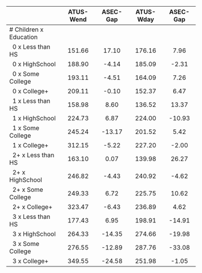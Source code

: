 
|                      |    ATUS-Wend |     ASEC-Gap |    ATUS-Wday |     ASEC-Gap |
| -------------------- | :----------: | :----------: | :----------: | :----------: |
| # Children x Education |              |              |              |              |
| &nbsp;&nbsp;0 x Less than HS |       151.66 |        17.10 |       176.16 |         7.96 |
| &nbsp;&nbsp;0 x HighSchool |       188.90 |        -4.14 |       185.09 |        -2.31 |
| &nbsp;&nbsp;0 x Some College |       193.11 |        -4.51 |       164.09 |         7.26 |
| &nbsp;&nbsp;0 x College+ |       209.11 |        -0.10 |       152.37 |         6.47 |
| &nbsp;&nbsp;1 x Less than HS |       158.98 |         8.60 |       136.52 |        13.37 |
| &nbsp;&nbsp;1 x HighSchool |       224.73 |         6.87 |       224.00 |       -10.93 |
| &nbsp;&nbsp;1 x Some College |       245.24 |       -13.17 |       201.52 |         5.42 |
| &nbsp;&nbsp;1 x College+ |       312.15 |        -5.22 |       227.20 |        -2.00 |
| &nbsp;&nbsp;2+ x Less than HS |       163.10 |         0.07 |       139.98 |        26.27 |
| &nbsp;&nbsp;2+ x HighSchool |       246.82 |        -4.43 |       240.92 |        -4.62 |
| &nbsp;&nbsp;2+ x Some College |       249.33 |         6.72 |       225.75 |        10.62 |
| &nbsp;&nbsp;2+ x College+ |       323.47 |        -6.43 |       236.89 |         4.62 |
| &nbsp;&nbsp;3 x Less than HS |       177.43 |         6.95 |       198.91 |       -14.91 |
| &nbsp;&nbsp;3 x HighSchool |       264.33 |       -14.35 |       274.66 |       -19.98 |
| &nbsp;&nbsp;3 x Some College |       276.55 |       -12.89 |       287.76 |       -33.08 |
| &nbsp;&nbsp;3 x College+ |       349.55 |       -24.58 |       251.98 |        -1.05 |

